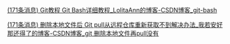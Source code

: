 [(171条消息) Git教程 Git Bash详细教程_LolitaAnn的博客-CSDN博客_git-bash](https://blog.csdn.net/qq_36667170/article/details/79085301)





[(171条消息) 删除本地文件后 Git pull从远程仓库重新获取不到解决办法_我若安好那还得了的博客-CSDN博客_git 删除本地文件再pull没有](https://blog.csdn.net/wzs1160250712/article/details/109233241)


